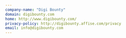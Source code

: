 ```yaml
---
company-name: "Digi Bounty"
domain: digibounty.com
home: http://www.digibounty.com/
privacy-policy: http://digibounty.affise.com/privacy
email: info@digibounty.com
---
```




